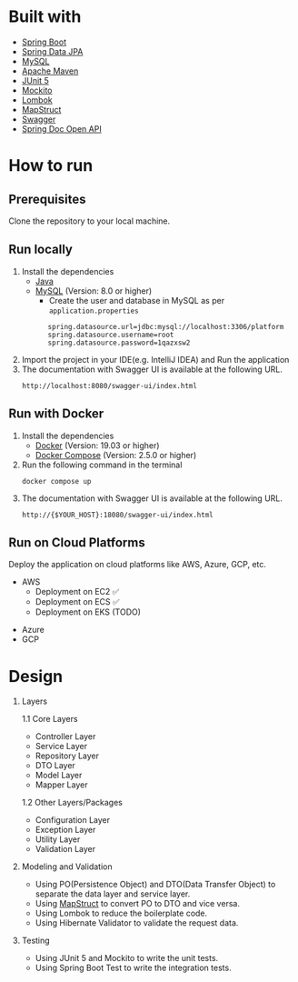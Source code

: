 # Built with
- [Spring Boot](https://spring.io/projects/spring-boot)
- [Spring Data JPA](https://spring.io/projects/spring-data-jpa)
- [MySQL](https://www.mysql.com/)
- [Apache Maven](https://maven.apache.org/)
- [JUnit 5](https://junit.org/junit5/)
- [Mockito](https://site.mockito.org/)
- [Lombok](https://projectlombok.org/)
- [MapStruct](https://mapstruct.org/)
- [Swagger](https://swagger.io/)
- [Spring Doc Open API](https://springdoc.org/)

# How to run
## Prerequisites
Clone the repository to your local machine.

## Run locally
1. Install the dependencies
   - [Java](https://www.oracle.com/java/technologies/downloads/#java21)
   - [MySQL](https://www.mysql.com/) (Version: 8.0 or higher)
     - Create the user and database in MySQL as per `application.properties`
     ```properties
        spring.datasource.url=jdbc:mysql://localhost:3306/platform
        spring.datasource.username=root
        spring.datasource.password=1qazxsw2
     ```
2. Import the project in your IDE(e.g. IntelliJ IDEA) and Run the application 
3. The documentation with Swagger UI is available at the following URL.
   ```
   http://localhost:8080/swagger-ui/index.html
   ```

## Run with Docker
1. Install the dependencies
   - [Docker](https://www.docker.com/) (Version: 19.03 or higher)
   - [Docker Compose](https://docs.docker.com/compose/) (Version: 2.5.0 or higher)
2. Run the following command in the terminal
   ```shell
   docker compose up
   ```
3. The documentation with Swagger UI is available at the following URL.
   ```
   http://{$YOUR_HOST}:18080/swagger-ui/index.html
   ```
   
## Run on Cloud Platforms
   Deploy the application on cloud platforms like AWS, Azure, GCP, etc.
   
   * AWS
       - Deployment on EC2 ✅
       - Deployment on ECS ✅
       - Deployment on EKS (TODO)
   - Azure
   - GCP

# Design

1. Layers
    
    1.1 Core Layers

    * Controller Layer
    * Service Layer
    * Repository Layer
    * DTO Layer
    * Model Layer
    * Mapper Layer

    1.2 Other Layers/Packages
    
    * Configuration Layer
    * Exception Layer
    * Utility Layer
    * Validation Layer
 
2. Modeling and Validation
   * Using PO(Persistence Object) and DTO(Data Transfer Object) to separate the data layer and service layer.
   * Using [MapStruct](https://mapstruct.org/) to convert PO to DTO and vice versa.
   * Using Lombok to reduce the boilerplate code.
   * Using Hibernate Validator to validate the request data.

3. Testing
    * Using JUnit 5 and Mockito to write the unit tests.
    * Using Spring Boot Test to write the integration tests.
    